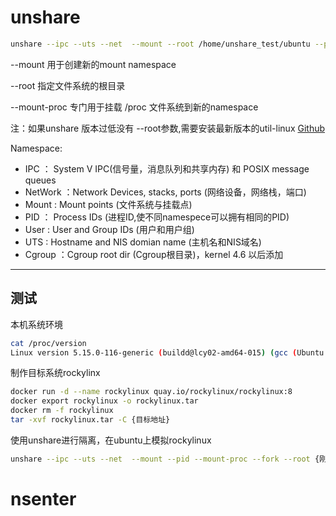 # unshare

```bash
unshare --ipc --uts --net  --mount --root /home/unshare_test/ubuntu --pid --mount-proc --fork bash
```

--mount 用于创建新的mount namespace

--root 指定文件系统的根目录

--mount-proc 专门用于挂载 /proc 文件系统到新的namespace

注：如果unshare 版本过低没有 --root参数,需要安装最新版本的util-linux
[Github](https://github.com/util-linux/util-linux)

Namespace:

* IPC ： System V IPC(信号量，消息队列和共享内存) 和 POSIX message queues
* NetWork ：Network Devices, stacks, ports (网络设备，网络栈，端口)
* Mount : Mount points (文件系统与挂载点)
* PID ： Process IDs (进程ID,使不同namespece可以拥有相同的PID)
* User : User and Group IDs (用户和用户组)
* UTS : Hostname and NIS domian name (主机名和NIS域名)
* Cgroup ：Cgroup root dir (Cgroup根目录)，kernel 4.6 以后添加

---

## 测试

本机系统环境
```bash
cat /proc/version
Linux version 5.15.0-116-generic (buildd@lcy02-amd64-015) (gcc (Ubuntu 11.4.0-1ubuntu1~22.04) 11.4.0, GNU ld (GNU Binutils for Ubuntu) 2.38) #126-Ubuntu SMP Mon Jul 1 10:14:24 UTC 2024
```
制作目标系统rockylinx
```bash
docker run -d --name rockylinux quay.io/rockylinux/rockylinux:8
docker export rockylinux -o rockylinux.tar
docker rm -f rockylinux
tar -xvf rockylinux.tar -C {目标地址}
```
使用unshare进行隔离，在ubuntu上模拟rockylinux
```bash
unshare --ipc --uts --net  --mount --pid --mount-proc --fork --root {刚才解压的目标地址}  bash
```

# nsenter
